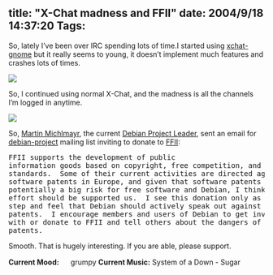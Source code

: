 title: "X-Chat madness and FFII"
date: 2004/9/18 14:37:20
Tags: 
---
<p>So, lately I&#8217;ve been over IRC spending lots of time.I started using <a href="http://xchat-gnome.navi.cx/">xchat-gnome</a> but it really seems to young, it doesn&#8217;t implement much features and crashes lots of times.

</p>
<a href="http://www.damog.net/files/xchat-gnome.png"><img src="http://www.damog.net/files/xchat-gnome-thumb.png"/></a><p>

So, I continued using normal X-Chat, and the madness is all the channels I&#8217;m logged in anytime.

</p>
<a href="http://www.damog.net/files/xchat-madness.png"><img src="http://www.damog.net/files/xchat-madness-thumb.png"/></a><p>

So, <a href="http://www.cyrius.com/">Martin Michlmayr</a>, the current <a href="http://www.debian.org/devel/leader">Debian Project Leader</a>, sent an email for <a href="http://lists.debian.org/">debian-project</a> mailing list inviting to donate to <a href="http://www.ffii.org/">FFII</a>:
</p>
<pre>FFII supports the development of public
information goods based on copyright, free competition, and open
standards.  Some of their current activities are directed against
software patents in Europe, and given that software patents are
potentially a big risk for free software and Debian, I think this
effort should be supported us.  I see this donation only as a first
step and feel that Debian should actively speak out against software
patents.  I encourage members and users of Debian to get involved
with or donate to FFII and tell others about the dangers of software
patents.</pre>
<p>
Smooth. That is hugely interesting. If you are able, please support.
</p>
<strong>Current Mood:</strong> <img width="15" height="15" src="http://stat.livejournal.com/img/mood/growf/smileys/annoyed.gif"/> grumpy
<strong>Current Music:</strong> System of a Down - Sugar
